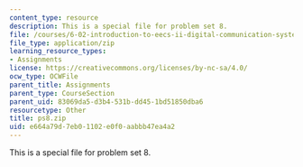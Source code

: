 ```yaml
---
content_type: resource
description: This is a special file for problem set 8.
file: /courses/6-02-introduction-to-eecs-ii-digital-communication-systems-fall-2012/e664a79d7eb01102e0f0aabbb47ea4a2_ps8.zip
file_type: application/zip
learning_resource_types:
- Assignments
license: https://creativecommons.org/licenses/by-nc-sa/4.0/
ocw_type: OCWFile
parent_title: Assignments
parent_type: CourseSection
parent_uid: 83069da5-d3b4-531b-dd45-1bd51850dba6
resourcetype: Other
title: ps8.zip
uid: e664a79d-7eb0-1102-e0f0-aabbb47ea4a2
---
```

This is a special file for problem set 8.